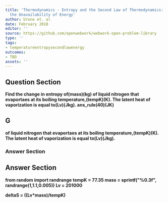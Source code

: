 ```yaml
---
title: 'Thermodynamics - Entropy and the Second Law of Thermodynamics: Disorder and
  the Unavailability of Energy'
author: Urone et. al
date: February 2018
editor: ''
source: https://github.com/openwebwork/webwork-open-problem-library
type: ''
tags:
- temperatureentropysecondlawenergy
outcomes:
- TBD
assets: ''
---
```


## Question Section 

<b>
Find the change in entropy of(mass)(kg) of liquid nitrogen that evaportaes at its boiling temperature,(tempK)(K). The latent heat of vaporization is equal to(Lv)(Jkg).
ans_rule(40)(JK)

## G
of liquid nitrogen that evaportaes at its boiling temperature,(tempK)(K). The latent heat of vaporization is equal to(Lv)(Jkg).
### Answer Section


## Answer Section

from random import randrange
tempK = 77.35
mass  = sprintf("%0.3f", randrange(1,1.1,0.005))
Lv = 201000

deltaS = ((Lv*mass)/tempK)
